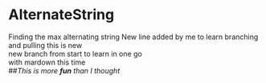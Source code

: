 # AlternateString
Finding the max alternating string
New line added by me to learn branching and pulling
this is new<br>
new branch from start to learn in one go<br>
with mardown this time
<br>
##*This is more **fun** than I thought*
